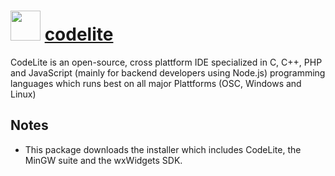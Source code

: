 # <img src="https://cdn.jsdelivr.net/gh/chocolatey-community/chocolatey-coreteampackages@b3019d95b3c82527119494f67f2d4c930417913f/icons/codelite.png" width="48" height="48"/> [codelite](https://chocolatey.org/packages/codelite)

CodeLite is an open-source, cross plattform IDE specialized in C, C++, PHP and JavaScript (mainly for backend developers using Node.js)
programming languages which runs best on all major Plattforms (OSC, Windows and Linux)

## Notes

- This package downloads the installer which includes CodeLite, the MinGW suite and the wxWidgets SDK.
